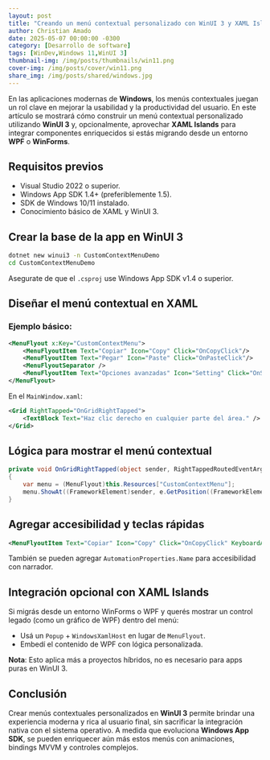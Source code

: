```yaml
---
layout: post
title: "Creando un menú contextual personalizado con WinUI 3 y XAML Islands"
author: Christian Amado
date: 2025-05-07 00:00:00 -0300
category: [Desarrollo de software]
tags: [WinDev,Windows 11,WinUI 3]
thumbnail-img: /img/posts/thumbnails/win11.png
cover-img: /img/posts/cover/win11.png
share_img: /img/posts/shared/windows.jpg
---
```

En las aplicaciones modernas de **Windows**, los menús contextuales juegan un rol clave en mejorar la usabilidad y la productividad del usuario. En este artículo se mostrará cómo construir un menú contextual personalizado utilizando **WinUI 3** y, opcionalmente, aprovechar **XAML Islands** para integrar componentes enriquecidos si estás migrando desde un entorno **WPF** o **WinForms**.

<!--more-->

## Requisitos previos

- Visual Studio 2022 o superior.
- Windows App SDK 1.4+ (preferiblemente 1.5).
- SDK de Windows 10/11 instalado.
- Conocimiento básico de XAML y WinUI 3.

## Crear la base de la app en WinUI 3

```bash
dotnet new winui3 -n CustomContextMenuDemo
cd CustomContextMenuDemo
```

Asegurate de que el `.csproj` use Windows App SDK v1.4 o superior.

## Diseñar el menú contextual en XAML

### Ejemplo básico:

```xml
<MenuFlyout x:Key="CustomContextMenu">
    <MenuFlyoutItem Text="Copiar" Icon="Copy" Click="OnCopyClick"/>
    <MenuFlyoutItem Text="Pegar" Icon="Paste" Click="OnPasteClick"/>
    <MenuFlyoutSeparator />
    <MenuFlyoutItem Text="Opciones avanzadas" Icon="Setting" Click="OnSettingsClick"/>
</MenuFlyout>
```

En el `MainWindow.xaml`:

```xml
<Grid RightTapped="OnGridRightTapped">
    <TextBlock Text="Haz clic derecho en cualquier parte del área." />
</Grid>
```

## Lógica para mostrar el menú contextual

```csharp
private void OnGridRightTapped(object sender, RightTappedRoutedEventArgs e)
{
    var menu = (MenuFlyout)this.Resources["CustomContextMenu"];
    menu.ShowAt((FrameworkElement)sender, e.GetPosition((FrameworkElement)sender));
}
```

## Agregar accesibilidad y teclas rápidas

```xml
<MenuFlyoutItem Text="Copiar" Icon="Copy" Click="OnCopyClick" KeyboardAccelerators="{KeyboardAccelerator Key=C Modifiers=Control}"/>
```

También se pueden agregar `AutomationProperties.Name` para accesibilidad con narrador.

## Integración opcional con XAML Islands

Si migrás desde un entorno WinForms o WPF y querés mostrar un control legado (como un gráfico de WPF) dentro del menú:

- Usá un `Popup` + `WindowsXamlHost` en lugar de `MenuFlyout`.
- Embedí el contenido de WPF con lógica personalizada.

**Nota**: Esto aplica más a proyectos híbridos, no es necesario para apps puras en WinUI 3.

## Conclusión

Crear menús contextuales personalizados en **WinUI 3** permite brindar una experiencia moderna y rica al usuario final, sin sacrificar la integración nativa con el sistema operativo. A medida que evoluciona **Windows App SDK**, se pueden enriquecer aún más estos menús con animaciones, bindings MVVM y controles complejos.
